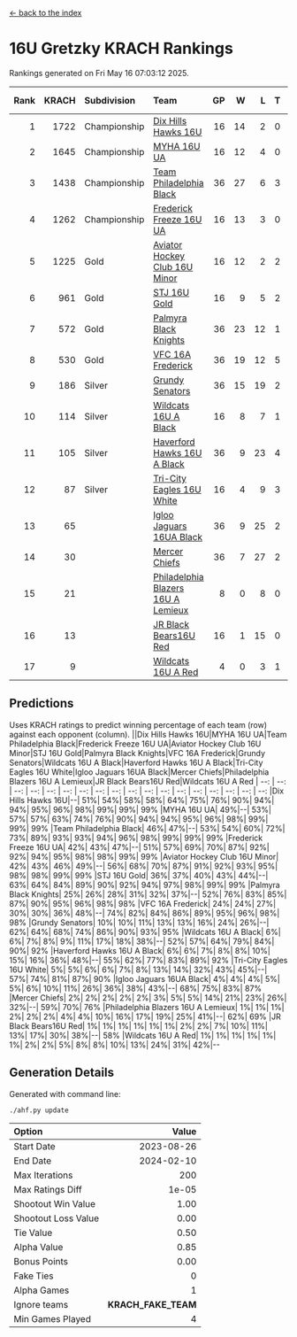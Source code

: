 [<- back to the index](readme.md)
# 16U Gretzky KRACH Rankings
Rankings generated on Fri May 16 07:03:12 2025.

Rank|KRACH|Subdivision|Team|GP|W|L|T|OTW|OTL|SoS|Exp Wins|Win Diff
---:|---:|:---|:---|---:|---:|---:|---:|---:|---:|---:|---:|---:
1|1722|Championship|[Dix Hills Hawks 16U](https://gamesheetstats.com/seasons/3659/teams/140688/schedule)|16|14|2|0|1|0|340|14.8|-0.0
2|1645|Championship|[MYHA 16U UA](https://gamesheetstats.com/seasons/3659/teams/140695/schedule)|16|12|4|0|2|1|654|12.8|-0.0
3|1438|Championship|[Team Philadelphia Black](https://gamesheetstats.com/seasons/3659/teams/140698/schedule)|36|27|6|3|3|1|493|29.3|-0.0
4|1262|Championship|[Frederick Freeze 16U UA](https://gamesheetstats.com/seasons/3659/teams/140689/schedule)|16|13|3|0|0|0|362|13.9|0.0
5|1225|Gold|[Aviator Hockey Club 16U Minor](https://gamesheetstats.com/seasons/3659/teams/140687/schedule)|16|12|2|2|3|1|420|13.9|0.0
6|961|Gold|[STJ 16U Gold](https://gamesheetstats.com/seasons/3659/teams/140697/schedule)|16|9|5|2|1|0|720|10.8|-0.0
7|572|Gold|[Palmyra Black Knights](https://gamesheetstats.com/seasons/3659/teams/140696/schedule)|36|23|12|1|3|0|537|24.4|0.0
8|530|Gold|[VFC 16A Frederick](https://gamesheetstats.com/seasons/3659/teams/140700/schedule)|36|19|12|5|0|4|634|22.3|-0.0
9|186|Silver|[Grundy Senators](https://gamesheetstats.com/seasons/3659/teams/140690/schedule)|36|15|19|2|0|0|573|16.9|0.0
10|114|Silver|[Wildcats 16U A Black](https://gamesheetstats.com/seasons/3659/teams/140725/schedule)|16|8|7|1|1|0|340|9.4|0.0
11|105|Silver|[Haverford Hawks 16U A Black](https://gamesheetstats.com/seasons/3659/teams/140691/schedule)|36|9|23|4|0|2|671|11.9|0.0
12|87|Silver|[Tri-City Eagles 16U White](https://gamesheetstats.com/seasons/3659/teams/140699/schedule)|16|4|9|3|0|1|363|6.4|0.0
13|65||[Igloo Jaguars 16UA Black](https://gamesheetstats.com/seasons/3659/teams/140692/schedule)|36|9|25|2|0|4|657|10.9|0.0
14|30||[Mercer Chiefs](https://gamesheetstats.com/seasons/3659/teams/140694/schedule)|36|7|27|2|1|1|535|8.9|0.0
15|21||[Philadelphia Blazers 16U A Lemieux](https://gamesheetstats.com/seasons/3659/teams/140717/schedule)|8|0|8|0|0|0|693|0.9|0.0
16|13||[JR Black Bears16U Red](https://gamesheetstats.com/seasons/3659/teams/140693/schedule)|16|1|15|0|0|0|339|1.9|0.0
17|9||[Wildcats 16U A Red](https://gamesheetstats.com/seasons/3659/teams/140726/schedule)|4|0|3|1|0|0|27|1.4|0.0

## Predictions
Uses KRACH ratings to predict winning percentage of each team (row) against each opponent (column).
||Dix Hills Hawks 16U|MYHA 16U UA|Team Philadelphia Black|Frederick Freeze 16U UA|Aviator Hockey Club 16U Minor|STJ 16U Gold|Palmyra Black Knights|VFC 16A Frederick|Grundy Senators|Wildcats 16U A Black|Haverford Hawks 16U A Black|Tri-City Eagles 16U White|Igloo Jaguars 16UA Black|Mercer Chiefs|Philadelphia Blazers 16U A Lemieux|JR Black Bears16U Red|Wildcats 16U A Red
| --: | --: | --: | --: | --: | --: | --: | --: | --: | --: | --: | --: | --: | --: | --: | --: | --: | --: 
|Dix Hills Hawks 16U|--| 51%| 54%| 58%| 58%| 64%| 75%| 76%| 90%| 94%| 94%| 95%| 96%| 98%| 99%| 99%| 99%
|MYHA 16U UA| 49%|--| 53%| 57%| 57%| 63%| 74%| 76%| 90%| 94%| 94%| 95%| 96%| 98%| 99%| 99%| 99%
|Team Philadelphia Black| 46%| 47%|--| 53%| 54%| 60%| 72%| 73%| 89%| 93%| 93%| 94%| 96%| 98%| 99%| 99%| 99%
|Frederick Freeze 16U UA| 42%| 43%| 47%|--| 51%| 57%| 69%| 70%| 87%| 92%| 92%| 94%| 95%| 98%| 98%| 99%| 99%
|Aviator Hockey Club 16U Minor| 42%| 43%| 46%| 49%|--| 56%| 68%| 70%| 87%| 91%| 92%| 93%| 95%| 98%| 98%| 99%| 99%
|STJ 16U Gold| 36%| 37%| 40%| 43%| 44%|--| 63%| 64%| 84%| 89%| 90%| 92%| 94%| 97%| 98%| 99%| 99%
|Palmyra Black Knights| 25%| 26%| 28%| 31%| 32%| 37%|--| 52%| 76%| 83%| 85%| 87%| 90%| 95%| 96%| 98%| 98%
|VFC 16A Frederick| 24%| 24%| 27%| 30%| 30%| 36%| 48%|--| 74%| 82%| 84%| 86%| 89%| 95%| 96%| 98%| 98%
|Grundy Senators| 10%| 10%| 11%| 13%| 13%| 16%| 24%| 26%|--| 62%| 64%| 68%| 74%| 86%| 90%| 93%| 95%
|Wildcats 16U A Black|  6%|  6%|  7%|  8%|  9%| 11%| 17%| 18%| 38%|--| 52%| 57%| 64%| 79%| 84%| 90%| 92%
|Haverford Hawks 16U A Black|  6%|  6%|  7%|  8%|  8%| 10%| 15%| 16%| 36%| 48%|--| 55%| 62%| 77%| 83%| 89%| 92%
|Tri-City Eagles 16U White|  5%|  5%|  6%|  6%|  7%|  8%| 13%| 14%| 32%| 43%| 45%|--| 57%| 74%| 81%| 87%| 90%
|Igloo Jaguars 16UA Black|  4%|  4%|  4%|  5%|  5%|  6%| 10%| 11%| 26%| 36%| 38%| 43%|--| 68%| 75%| 83%| 87%
|Mercer Chiefs|  2%|  2%|  2%|  2%|  2%|  3%|  5%|  5%| 14%| 21%| 23%| 26%| 32%|--| 59%| 70%| 76%
|Philadelphia Blazers 16U A Lemieux|  1%|  1%|  1%|  2%|  2%|  2%|  4%|  4%| 10%| 16%| 17%| 19%| 25%| 41%|--| 62%| 69%
|JR Black Bears16U Red|  1%|  1%|  1%|  1%|  1%|  1%|  2%|  2%|  7%| 10%| 11%| 13%| 17%| 30%| 38%|--| 58%
|Wildcats 16U A Red|  1%|  1%|  1%|  1%|  1%|  1%|  2%|  2%|  5%|  8%|  8%| 10%| 13%| 24%| 31%| 42%|--

## Generation Details

Generated with command line:
```
./ahf.py update
```

| Option | Value |
| :----- | ----: |
| Start Date | 2023-08-26 |
| End Date | 2024-02-10 |
| Max Iterations | 200 |
| Max Ratings Diff | 1e-05 |
| Shootout Win Value | 1.00 |
| Shootout Loss Value | 0.00 |
| Tie Value | 0.50 |
| Alpha Value | 0.85 |
| Bonus Points | 0.00 |
| Fake Ties | 0 |
| Alpha Games | 1 |
| Ignore teams | __KRACH_FAKE_TEAM__ |
| Min Games Played | 4 |

